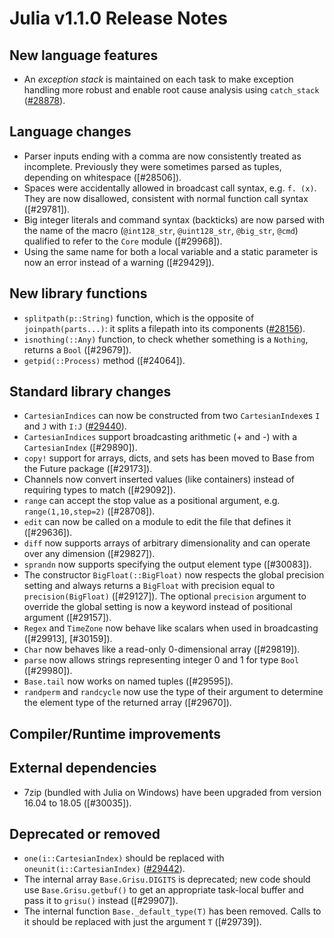 Julia v1.1.0 Release Notes
==========================

New language features
---------------------

  * An *exception stack* is maintained on each task to make exception handling more robust and enable root cause analysis using `catch_stack` ([#28878]).

Language changes
----------------

  * Parser inputs ending with a comma are now consistently treated as incomplete.
    Previously they were sometimes parsed as tuples, depending on whitespace ([#28506]).
  * Spaces were accidentally allowed in broadcast call syntax, e.g. `f. (x)`. They are now
    disallowed, consistent with normal function call syntax ([#29781]).
  * Big integer literals and command syntax (backticks) are now parsed with the name of
    the macro (`@int128_str`, `@uint128_str`, `@big_str`, `@cmd`) qualified to refer
    to the `Core` module ([#29968]).
  * Using the same name for both a local variable and a static parameter is now an error instead
    of a warning ([#29429]).

New library functions
---------------------

  * `splitpath(p::String)` function, which is the opposite of `joinpath(parts...)`: it splits a filepath into its components ([#28156]).
  * `isnothing(::Any)` function, to check whether something is a `Nothing`, returns a `Bool` ([#29679]).
  * `getpid(::Process)` method ([#24064]).

Standard library changes
------------------------

  * `CartesianIndices` can now be constructed from two `CartesianIndex`es `I` and `J` with `I:J` ([#29440]).
  * `CartesianIndices` support broadcasting arithmetic (+ and -) with a `CartesianIndex` ([#29890]).
  * `copy!` support for arrays, dicts, and sets has been moved to Base from the Future package ([#29173]).
  * Channels now convert inserted values (like containers) instead of requiring types to match ([#29092]).
  * `range` can accept the stop value as a positional argument, e.g. `range(1,10,step=2)` ([#28708]).
  * `edit` can now be called on a module to edit the file that defines it ([#29636]).
  * `diff` now supports arrays of arbitrary dimensionality and can operate over any dimension ([#29827]).
  * `sprandn` now supports specifying the output element type ([#30083]).
  * The constructor `BigFloat(::BigFloat)` now respects the global precision setting and always
    returns a `BigFloat` with precision equal to `precision(BigFloat)` ([#29127]). The optional
    `precision` argument to override the global setting is now a keyword instead of positional
    argument ([#29157]).
  * `Regex` and `TimeZone` now behave like scalars when used in broadcasting ([#29913], [#30159]).
  * `Char` now behaves like a read-only 0-dimensional array ([#29819]).
  * `parse` now allows strings representing integer 0 and 1 for type `Bool` ([#29980]).
  * `Base.tail` now works on named tuples ([#29595]).
  * `randperm` and `randcycle` now use the type of their argument to determine the element type of
    the returned array ([#29670]).

Compiler/Runtime improvements
-----------------------------

External dependencies
---------------------

  * 7zip (bundled with Julia on Windows) have been upgraded from version 16.04 to 18.05 ([#30035]).

Deprecated or removed
---------------------

  * `one(i::CartesianIndex)` should be replaced with `oneunit(i::CartesianIndex)` ([#29442]).
  * The internal array `Base.Grisu.DIGITS` is deprecated; new code should use `Base.Grisu.getbuf()`
    to get an appropriate task-local buffer and pass it to `grisu()` instead ([#29907]).
  * The internal function `Base._default_type(T)` has been removed. Calls to it should be
    replaced with just the argument `T` ([#29739]).

<!--- generated by NEWS-update.jl: -->
[#28156]: https://github.com/JuliaLang/julia/issues/28156
[#28878]: https://github.com/JuliaLang/julia/issues/28878
[#29440]: https://github.com/JuliaLang/julia/issues/29440
[#29442]: https://github.com/JuliaLang/julia/issues/29442
